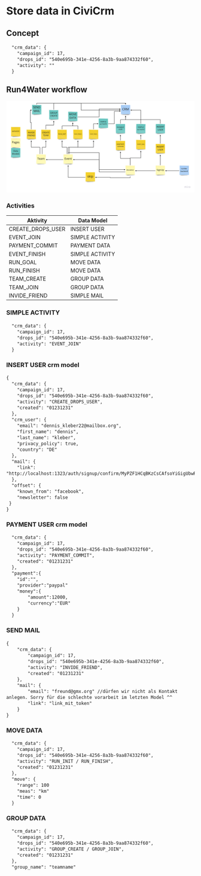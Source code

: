 # Store data in CiviCrm

## Concept

```
  "crm_data": {
    "campaign_id": 17,
    "drops_id": "540e695b-341e-4256-8a3b-9aa874332f60",
    "activity": ""
  }
```


## Run4Water workflow

![Workflow](Workflow_Run4Water.jpg)


### Activities
| Aktivity  | Data Model |
| ------------- | ------------- |
| CREATE_DROPS_USER    | INSERT USER  |
| EVENT_JOIN    | SIMPLE ACTIVITY  |
| PAYMENT_COMMIT   | PAYMENT DATA  |
| EVENT_FINISH    | SIMPLE ACTIVITY  |
| RUN_GOAL    | MOVE DATA  |
| RUN_FINISH    | MOVE DATA  |
| TEAM_CREATE    | GROUP DATA  |
| TEAM_JOIN    | GROUP DATA  |
| INVIDE_FRIEND    | SIMPLE MAIL  |


### SIMPLE ACTIVITY

```
  "crm_data": {
    "campaign_id": 17,
    "drops_id": "540e695b-341e-4256-8a3b-9aa874332f60",
    "activity": "EVENT_JOIN"
  }
```

### INSERT USER crm model
```
{
  "crm_data": {
    "campaign_id": 17,
    "drops_id": "540e695b-341e-4256-8a3b-9aa874332f60",
    "activity": "CREATE_DROPS_USER",
    "created": "01231231"
  },
  "crm_user": {
    "email": "dennis_kleber22@mailbox.org",
    "first_name": "dennis",
    "last_name": "kleber",
    "privacy_policy": true,
    "country": "DE"
  },
  "mail": {
    "link": "http://localhost:1323/auth/signup/confirm/MyPZF1HCqBKzCsCAfsoYiGigUbwRflzpf8Mt6NOmaTc="
  },
  "offset": {
    "known_from": "facebook",
    "newsletter": false
 }
}
```
### PAYMENT USER crm model

```
  "crm_data": {
    "campaign_id": 17,
    "drops_id": "540e695b-341e-4256-8a3b-9aa874332f60",
    "activity": "PAYMENT_COMMIT",
    "created": "01231231"
  },
  "payment":{
    "id":"",
    "provider":"paypal"
    "money":{
        "amount":12000,
        "currency":"EUR"
    }  
  }
```

### SEND MAIL

```
{
    "crm_data": {
        "campaign_id": 17,
        "drops_id": "540e695b-341e-4256-8a3b-9aa874332f60",
        "activity": "INVIDE_FRIEND",
        "created": "01231231"
    },
    "mail": {
        "email": "freund@gmx.org" //dürfen wir nicht als Kontakt anlegen. Sorry für die schlechte vorarbeit im letzten Model ^^
        "link": "link_mit_token"
    }
}
```

### MOVE DATA


```
  "crm_data": {
    "campaign_id": 17,
    "drops_id": "540e695b-341e-4256-8a3b-9aa874332f60",
    "activity": "RUN_INIT / RUN_FINISH",
    "created": "01231231"
  },
  "move": {
    "range": 100
    "meas": "km"
    "time": 0
  }
```

### GROUP DATA


```
  "crm_data": {
    "campaign_id": 17,
    "drops_id": "540e695b-341e-4256-8a3b-9aa874332f60",
    "activity": "GROUP_CREATE / GROUP_JOIN",
    "created": "01231231"
  },
  "group_name": "teamname"
